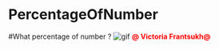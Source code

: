 # PercentageOfNumber
#What percentage of number ?
![gif](https://cloud.githubusercontent.com/assets/20156577/24513708/953e4e60-157a-11e7-93a4-9945c8487833.gif)
<font color="red"><b>@ Victoria  Frantsukh@</b></font>

